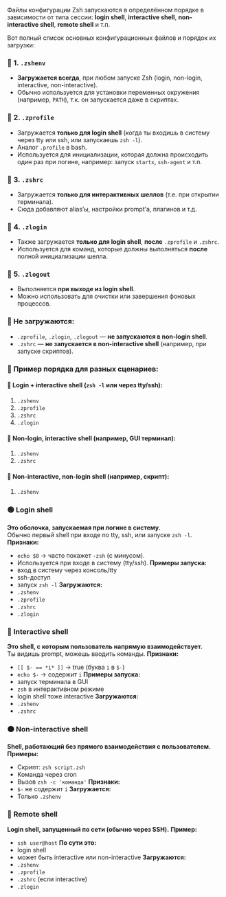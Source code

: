Файлы конфигурации Zsh запускаются в определённом порядке в зависимости от типа сессии: **login shell**, **interactive shell**, **non-interactive shell**, **remote shell** и т.п.

Вот полный список основных конфигурационных файлов и порядок их загрузки:

### 📄 **1. `.zshenv`**
- **Загружается всегда**, при любом запуске Zsh (login, non-login, interactive, non-interactive).
- Обычно используется для установки переменных окружения (например, `PATH`), т.к. он запускается даже в скриптах.
### 📄 **2. `.zprofile`**
- Загружается **только для login shell** (когда ты входишь в систему через tty или ssh, или запускаешь `zsh -l`).
- Аналог `.profile` в bash.
- Используется для инициализации, которая должна происходить один раз при логине, например: запуск `startx`, `ssh-agent` и т.п.
### 📄 **3. `.zshrc`**
- Загружается **только для интерактивных шеллов** (т.е. при открытии терминала).
- Сюда добавляют alias’ы, настройки prompt’а, плагинов и т.д.
### 📄 **4. `.zlogin`**
- Также загружается **только для login shell**, **после** `.zprofile` и `.zshrc`.
- Используется для команд, которые должны выполняться **после** полной инициализации шелла.
### 📄 **5. `.zlogout`**
- Выполняется **при выходе из login shell**.
- Можно использовать для очистки или завершения фоновых процессов.
### 🛑 Не загружаются:
- `.zprofile`, `.zlogin`, `.zlogout` — **не запускаются в non-login shell**.
- `.zshrc` — **не запускается в non-interactive shell** (например, при запуске скриптов).
### 🧠 Пример порядка для разных сценариев:
#### 🔸 Login + interactive shell (`zsh -l` или через tty/ssh):
1. `.zshenv`
2. `.zprofile`
3. `.zshrc`
4. `.zlogin`
#### 🔸 Non-login, interactive shell (например, GUI терминал):
1. `.zshenv`
2. `.zshrc`
#### 🔸 Non-interactive, non-login shell (например, скрипт):
1. `.zshenv`
### 🟢 **Login shell**
**Это оболочка, запускаемая при логине в систему.**  
Обычно первый shell при входе по tty, ssh, или запуске `zsh -l`.
**Признаки:**
- `echo $0` → часто покажет `-zsh` (с минусом).
- Используется при входе в систему (tty/ssh).
**Примеры запуска:**
- вход в систему через консоль/tty
- ssh-доступ
- запуск `zsh -l`
**Загружаются:**
- `.zshenv`
- `.zprofile`
- `.zshrc`
- `.zlogin`
### 🔵 **Interactive shell**
**Это shell, с которым пользователь напрямую взаимодействует.**  
Ты видишь prompt, можешь вводить команды.
**Признаки:**
- `[[ $- == *i* ]]` → true (буква `i` в `$-`)
- `echo $-` → содержит `i`
**Примеры запуска:**
- запуск терминала в GUI
- `zsh` в интерактивном режиме
- login shell тоже interactive
**Загружаются:**
- `.zshenv`
- `.zshrc`
### 🟠 **Non-interactive shell**
**Shell, работающий без прямого взаимодействия с пользователем.**
**Примеры:**
- Скрипт: `zsh script.zsh`
- Команда через cron
- Вызов `zsh -c 'команда'`
**Признаки:**
- `$-` не содержит `i`
**Загружается:**
- Только `.zshenv`
### 🔴 **Remote shell**
**Login shell, запущенный по сети (обычно через SSH).**
**Пример:**
- `ssh user@host`
**По сути это:**
- login shell
- может быть interactive или non-interactive
**Загружаются:**
- `.zshenv`
- `.zprofile`
- `.zshrc` (если interactive)
- `.zlogin`

